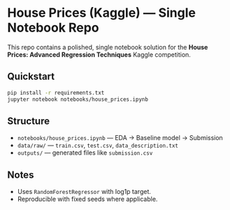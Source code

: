 # House Prices (Kaggle) — Single Notebook Repo

This repo contains a polished, single notebook solution for the **House Prices: Advanced Regression Techniques** Kaggle competition.

## Quickstart
```bash
pip install -r requirements.txt
jupyter notebook notebooks/house_prices.ipynb
```

## Structure
- `notebooks/house_prices.ipynb` — EDA → Baseline model → Submission
- `data/raw/` — `train.csv`, `test.csv`, `data_description.txt`
- `outputs/` — generated files like `submission.csv`

## Notes
- Uses `RandomForestRegressor` with log1p target.
- Reproducible with fixed seeds where applicable.
